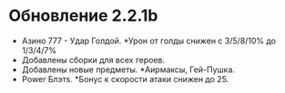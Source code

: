 # Обновление 2.2.1b
 * Азино 777 - Удар Голдой.
    *Урон от голды снижен с 3/5/8/10% до 1/3/4/7%
  * Добавлены сборки для всех героев.
  * Добавлены новые предметы.
    *Аирмаксы, Гей-Пушка.
  * Power Блэтs.
    *Бонус к скорости атаки снижен до 25.
